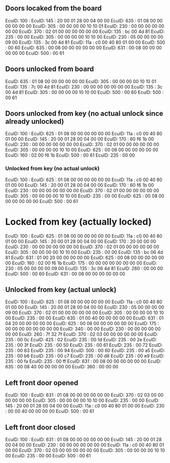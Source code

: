 ## Doors locaked from the board

EcuID: 100 :
EcuID: 145 : 20 00 01 28 00 04 00 00
EcuID: 635 : 01 08 00 00 00 00 00 00
EcuID: 305 : 00 00 00 00 10 10 01
EcuID: 230 : 00 00 00 00 00 00 00
EcuID: 370 : 02 01 00 00 00 00 00 00
EcuID: 135 : bc 00 4d 81
EcuID: 235 : 00 00
EcuID: 305 : 00 00 00 00 10 10 00
EcuID: 230 : 05 00 00 00 00 09 00
EcuID: 135 : 3c 00 4d 81
EcuID: 11a : c0 00 40 80 01 00 00
EcuID: 500 : 00 60
EcuID: 635 : 00 08 00 00 00 00 00 00
EcuID: 631 : 00 08 00 00 00 00 00 00
EcuID: 500 : 00 61

## Doors unlocked from board
EcuID: 635 : 01 08 00 00 00 00 00 00
EcuID: 305 : 00 00 00 00 10 10 01
EcuID: 135 : 7c 00 4d 81
EcuID: 230 : 00 00 00 00 00 00 00
EcuID: 135 : 3c 00 4d 81
EcuID: 305 : 00 00 00 00 10 10 00
EcuID: 500 : 00 60
EcuID: 500 : 00 61


## Doors unlocked from key (no actual unlock since already unlocked)
EcuID: 100 :
EcuID: 625 : 01 08 00 00 00 00 00 00
EcuID: 11a : c0 00 40 80 01 00 00
EcuID: 145 : 20 00 01 28 00 04 00 00
EcuID: 170 : 60 f6 1b 00
EcuID: 230 : 00 00 00 00 00 00 00
EcuID: 370 : 02 01 00 00 00 00 00 00
EcuID: 305 : 00 00 00 00 10 10 00
EcuID: 625 : 00 08 00 00 00 00 00 00
EcuID: 160 : 02 00 f6 1b
EcuID: 500 : 00 61
EcuID: 235 : 00 00

### Unlocked from key (no actual unlock)
EcuID: 100 :
EcuID: 625 : 01 08 00 00 00 00 00 00
EcuID: 11a : c0 00 40 80 01 00 00
EcuID: 145 : 20 00 01 28 00 04 00 00
EcuID: 170 : 60 f6 1b 00
EcuID: 230 : 00 00 00 00 00 00 00
EcuID: 370 : 02 01 00 00 00 00 00 00
EcuID: 305 : 00 00 00 00 10 10 00
EcuID: 235 : 00 00
EcuID: 625 : 00 08 00 00 00 00 00 00
EcuID: 500 : 00 61


# Locked from key (actually locked)

EcuID: 100 :
EcuID: 625 : 01 08 00 00 00 00 00 00
EcuID: 11a : c0 00 40 80 01 00 00
EcuID: 145 : 20 00 01 28 00 04 00 00
EcuID: 170 : 20 00 00 00
EcuID: 230 : 00 00 00 00 00 00 00
EcuID: 370 : 02 01 00 00 00 00 00 00
EcuID: 305 : 00 00 00 00 10 10 00
EcuID: 235 : 00 00
EcuID: 135 : bc 06 4d 81
EcuID: 631 : 01 00 20 00 00 00 00 00
EcuID: 625 : 00 08 00 00 00 00 00 00
EcuID: 160 : 02 00 f6 1b
EcuID: 175 : 00 00 00 00 00 00 00 00
EcuID: 230 : 05 00 00 00 00 09 00
EcuID: 135 : 3c 06 4d 81
EcuID: 260 : 00 00 00
EcuID: 500 : 00 60
EcuID: 631 : 00 08 00 00 00 00 00 00

## Unlocked from key (actual unlock)

EcuID: 100 :
EcuID: 625 : 01 08 00 00 00 00 00 00
EcuID: 11a : c0 00 40 80 01 00 00
EcuID: 145 : 20 00 01 28 00 04 00 00
EcuID: 230 : 05 00 00 00 00 09 00
EcuID: 370 : 02 01 00 00 00 00 00 00
EcuID: 305 : 00 00 00 00 10 10 00
EcuID: 235 : 00 00
EcuID: 635 : 01 00 40 00 00 00 00 00
EcuID: 631 : 01 04 20 00 00 00 00 00
EcuID: 625 : 00 08 00 00 00 00 00 00
EcuID: 175 : 00 00 00 00 00 00 00 00
EcuID: 340 : 00 00
EcuID: 230 : 00 00 00 00 00 00 00
EcuID: 260 : 7f 32 7f
EcuID: 370 : 02 03 00 00 00 00 00 00
EcuID: 235 : 00 0c
EcuID: 425 : 02
EcuID: 235 : 00 1d
EcuID: 235 : 00 2e
EcuID: 235 : 00 3f
EcuID: 235 : 00 50
EcuID: 235 : 00 61
EcuID: 235 : 00 72
EcuID: 235 : 00 83
EcuID: 235 : 00 94
EcuID: 500 : 00 60
EcuID: 235 : 00 a5
EcuID: 235 : 00 b6
EcuID: 235 : 00 c7
EcuID: 235 : 00 d8
EcuID: 235 : 00 e9
EcuID: 235 : 00 fa
EcuID: 235 : 00 ff
EcuID: 631 : 00 08 00 00 00 00 00 00
EcuID: 635 : 00 08 40 00 00 00 00 00
EcuID: 360 : 00 00 00

## Left front door opened
EcuID: 100 :
EcuID: 631 : 01 08 00 00 00 00 00 00
EcuID: 370 : 02 03 00 00 00 00 00 00
EcuID: 305 : 00 00 00 00 10 10 00
EcuID: 235 : 00 00
EcuID: 145 : 20 00 01 28 00 04 00 00
EcuID: 11a : c0 00 40 80 01 00 00
EcuID: 230 : 00 00 40 00 00 00 00
EcuID: 500 : 00 61

## Left front door closed

EcuID: 100 :
EcuID: 631 : 01 08 00 00 00 00 00 00
EcuID: 145 : 20 00 01 28 00 04 00 00
EcuID: 230 : 00 00 00 00 00 00 00
EcuID: 11a : c0 00 40 80 01 00 00
EcuID: 370 : 02 03 00 00 00 00 00 00
EcuID: 305 : 00 00 00 00 10 10 00
EcuID: 235 : 00 00
EcuID: 500 : 00 61



